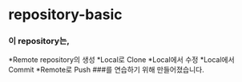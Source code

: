 # repository-basic

### 이 repository는,
*Remote repository의 생성
*Local로 Clone
*Local에서 수정
*Local에서 Commit
*Remote로 Push
###를 연습하기 위해 만들어졌습니다.
